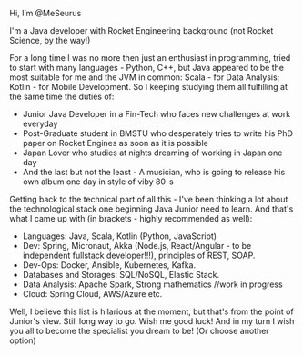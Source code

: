 Hi, I’m @MeSeurus

I'm a Java developer with Rocket Engineering background (not Rocket Science, by the way!)

For a long time I was no more then just an enthusiast in programming, tried to start with many languages - Python, C++,
but Java appeared to be the most suitable for me and the JVM in common: Scala - for Data Analysis; Kotlin - for Mobile Development. So I keeping
studying them all fulfilling at the same time the duties of:

- Junior Java Developer in a Fin-Tech who faces new challenges at work everyday
- Post-Graduate student in BMSTU who desperately tries to write his PhD paper on Rocket Engines as soon as it is possible
- Japan Lover who studies at nights dreaming of working in Japan one day
- And the last but not the least - A musician, who is going to release his own album one day in style of viby 80-s

Getting back to the technical part of all this - I've been thinking a lot about the technological stack one beginning Java Junior need to learn. And that's what I came up with
(in brackets - highly recommended as well):

- Languages: Java, Scala, Kotlin (Python, JavaScript)
- Dev: Spring, Micronaut, Akka (Node.js, React/Angular - to be independent fullstack developer!!!), principles of REST, SOAP.
- Dev-Ops: Docker, Ansible, Kubernetes, Kafka.
- Databases and Storages: SQL/NoSQL, Elastic Stack.
- Data Analysis: Apache Spark, Strong mathematics //work in progress
- Cloud: Spring Cloud, AWS/Azure etc.

Well, I believe this list is hilarious at the moment, but that's from the point of Junior's view. Still long way to go. Wish me good luck! And in my turn
I wish you all to become the specialist you dream to be! (Or choose another option)

<!---
MeSeurus/MeSeurus is a ✨ special ✨ repository because its `README.md` (this file) appears on your GitHub profile.
You can click the Preview link to take a look at your changes.
--->
